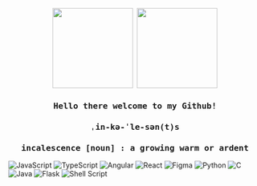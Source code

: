 <p float="left" align="center">
<kbd>
<img src="https://user-images.githubusercontent.com/81507755/177553304-3b9af123-ce79-47ed-89c3-757e26262e49.gif" height="160">
</kbd>
<kbd>
<img src="https://user-images.githubusercontent.com/81507755/177552323-45421620-cafc-4509-ae6b-3625a0d018bd.gif" height="160">
</kbd>
</p>

<h3 align="center"><samp> Hello there welcome to my Github! </samp></h3>
<h3 align="center"><samp>ˌin-kə-ˈle-sən(t)s</samp></h3>
<h3 align="center"><samp>incalescence [noun] : a growing warm or ardent</samp></h3>


![JavaScript](https://img.shields.io/badge/javascript-%23323330.svg?style=for-the-badge&logo=javascript&logoColor=%23F7DF1E)
![TypeScript](https://img.shields.io/badge/typescript-%23007ACC.svg?style=for-the-badge&logo=typescript&logoColor=white)
![Angular](https://img.shields.io/badge/angular-%23DD0031.svg?style=for-the-badge&logo=angular&logoColor=white)
![React](https://img.shields.io/badge/react-%2320232a.svg?style=for-the-badge&logo=react&logoColor=%2361DAFB)
![Figma](https://img.shields.io/badge/figma-%23F24E1E.svg?style=for-the-badge&logo=figma&logoColor=white)
![Python](https://img.shields.io/badge/python-3670A0?style=for-the-badge&logo=python&logoColor=ffdd54)
![C](https://img.shields.io/badge/c-%2300599C.svg?style=for-the-badge&logo=c&logoColor=white)
![Java](https://img.shields.io/badge/java-%23ED8B00.svg?style=for-the-badge&logo=java&logoColor=white)
![Flask](https://img.shields.io/badge/flask-%23000.svg?style=for-the-badge&logo=flask&logoColor=white)
![Shell Script](https://img.shields.io/badge/shell_script-%23121011.svg?style=for-the-badge&logo=gnu-bash&logoColor=white)



